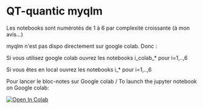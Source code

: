 # QT-quantic myqlm

Les notebooks sont numérotés de 1 à 6 par complexité croissante (à mon avis...)

myqlm  n'est pas dispo directement sur google colab. 
Donc :

Si vous utilisez google colab ouvrez les notebooks i_colab_* pour i=1,..,6

Si vous êtes en local ouvrez les notebooks i_* pour i=1,..,6

Pour lancer le bloc-notes sur Google colab / To launch the jupyter notebook on Google colab:

<a target="_blank" href="https://colab.research.google.com/github/letsop/myqlm/">
  <img src="https://colab.research.google.com/assets/colab-badge.svg" alt="Open In Colab">
</a>

